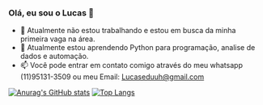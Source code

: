 ### Olá, eu sou o Lucas 👋



- 🔭 Atualmente não estou trabalhando e estou em busca da minha primeira vaga na área.
- 🌱 Atualmente estou aprendendo Python para programação, analise de dados e automação.
- 📫 Você pode entrar em contato comigo através do meu whatsapp (11)95131-3509 ou meu Email: Lucaseduuh@gmail.com

[![Anurag's GitHub stats](https://github-readme-stats.vercel.app/api?username=Lucaseduh)](https://github.com/anuraghazra/github-readme-stats)
[![Top Langs](https://github-readme-stats.vercel.app/api/top-langs/?username=Lucaseduh)](https://github.com/anuraghazra/github-readme-stats)
